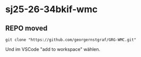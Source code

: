 # sj25-26-34bkif-wmc

## REPO moved

`git clone "https://github.com/georgernstgraf/GRG-WMC.git"`

Und im VSCode "add to workspace" wählen.
